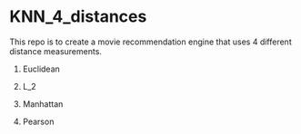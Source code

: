 # KNN_4_distances
This repo is to create a movie recommendation engine that uses 4 different distance measurements. 
1. Euclidean

2. L_2

3. Manhattan

4. Pearson
